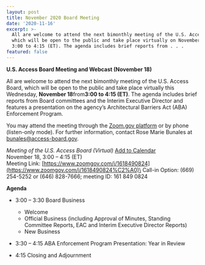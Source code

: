 ```yaml
---
layout: post
title: November 2020 Board Meeting
date: '2020-11-16'
excerpt: >-
  All are welcome to attend the next bimonthly meeting of the U.S. Access Board,
  which will be open to the public and take place virtually on November 18 from
  3:00 to 4:15 (ET). The agenda includes brief reports from . . .
featured: false
---
```

**U.S. Access Board Meeting and Webcast (November 18)**

All are welcome to attend the next bimonthly meeting of the U.S. Access Board, which will be open to the public and take place virtually this Wednesday, **November 18**from**3:00 to 4:15 (ET)**. The agenda includes brief reports from Board committees and the Interim Executive Director and features a presentation on the agency’s Architectural Barriers Act (ABA) Enforcement Program.

You may attend the meeting through the [Zoom.gov platform](https://www.zoomgov.com/j/1618490824#success) or by phone (listen-only mode). For further information, contact Rose Marie Bunales at [bunales@access-board.gov](mailto:bunales@access-board.gov).

*Meeting of the U.S. Access Board (Virtual)* [Add to Calendar](http://www.access-board.gov/images/ics/webcast.ics)\
November 18, 3:00 – 4:15 (ET)\
Meeting Link: [https://www.zoomgov.com/j/1618490824](https://www.zoomgov.com/j/1618490824%C2%A0)\
Call-in Option: (669) 254-5252 or (646) 828-7666; meeting ID: 161 849 0824

**Agenda**

* 3:00 – 3:30 Board Business

  * Welcome
  * Official Business (including Approval of Minutes, Standing Committee Reports, EAC and Interim Executive Director Reports)
  * New Business
* 3:30 – 4:15 ABA Enforcement Program Presentation: Year in Review
* 4:15 Closing and Adjournment

